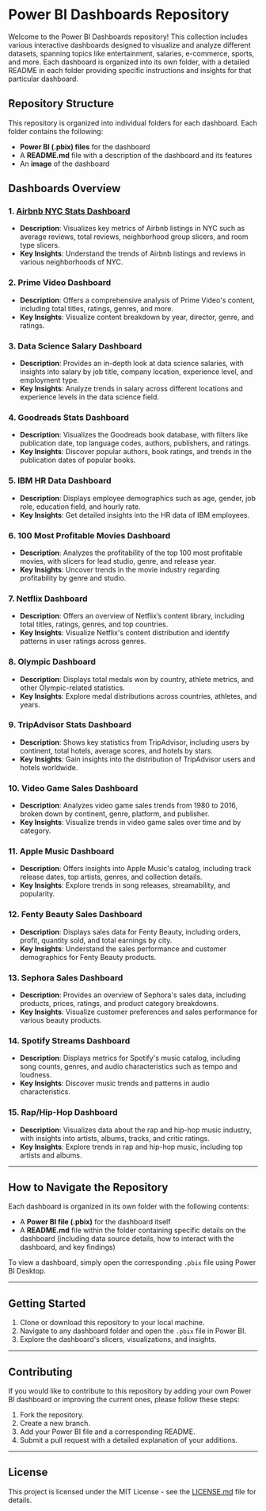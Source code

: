 # Power BI Dashboards Repository

Welcome to the Power BI Dashboards repository! This collection includes various interactive dashboards designed to visualize and analyze different datasets, spanning topics like entertainment, salaries, e-commerce, sports, and more. Each dashboard is organized into its own folder, with a detailed README in each folder providing specific instructions and insights for that particular dashboard.

## Repository Structure

This repository is organized into individual folders for each dashboard. Each folder contains the following:
- **Power BI (.pbix) files** for the dashboard
- A **README.md** file with a description of the dashboard and its features
- An **image** of the dashboard 

## Dashboards Overview

### 1. [**Airbnb NYC Stats Dashboard**](./Airbnb-NYC-Stats-Dashboard/)
   - **Description**: Visualizes key metrics of Airbnb listings in NYC such as average reviews, total reviews, neighborhood group slicers, and room type slicers.
   - **Key Insights**: Understand the trends of Airbnb listings and reviews in various neighborhoods of NYC.

### 2. **Prime Video Dashboard**
   - **Description**: Offers a comprehensive analysis of Prime Video's content, including total titles, ratings, genres, and more.
   - **Key Insights**: Visualize content breakdown by year, director, genre, and ratings.

### 3. **Data Science Salary Dashboard**
   - **Description**: Provides an in-depth look at data science salaries, with insights into salary by job title, company location, experience level, and employment type.
   - **Key Insights**: Analyze trends in salary across different locations and experience levels in the data science field.

### 4. **Goodreads Stats Dashboard**
   - **Description**: Visualizes the Goodreads book database, with filters like publication date, top language codes, authors, publishers, and ratings.
   - **Key Insights**: Discover popular authors, book ratings, and trends in the publication dates of popular books.

### 5. **IBM HR Data Dashboard**
   - **Description**: Displays employee demographics such as age, gender, job role, education field, and hourly rate.
   - **Key Insights**: Get detailed insights into the HR data of IBM employees.

### 6. **100 Most Profitable Movies Dashboard**
   - **Description**: Analyzes the profitability of the top 100 most profitable movies, with slicers for lead studio, genre, and release year.
   - **Key Insights**: Uncover trends in the movie industry regarding profitability by genre and studio.

### 7. **Netflix Dashboard**
   - **Description**: Offers an overview of Netflix’s content library, including total titles, ratings, genres, and top countries.
   - **Key Insights**: Visualize Netflix's content distribution and identify patterns in user ratings across genres.

### 8. **Olympic Dashboard**
   - **Description**: Displays total medals won by country, athlete metrics, and other Olympic-related statistics.
   - **Key Insights**: Explore medal distributions across countries, athletes, and years.

### 9. **TripAdvisor Stats Dashboard**
   - **Description**: Shows key statistics from TripAdvisor, including users by continent, total hotels, average scores, and hotels by stars.
   - **Key Insights**: Gain insights into the distribution of TripAdvisor users and hotels worldwide.

### 10. **Video Game Sales Dashboard**
   - **Description**: Analyzes video game sales trends from 1980 to 2016, broken down by continent, genre, platform, and publisher.
   - **Key Insights**: Visualize trends in video game sales over time and by category.

### 11. **Apple Music Dashboard**
   - **Description**: Offers insights into Apple Music's catalog, including track release dates, top artists, genres, and collection details.
   - **Key Insights**: Explore trends in song releases, streamability, and popularity.

### 12. **Fenty Beauty Sales Dashboard**
   - **Description**: Displays sales data for Fenty Beauty, including orders, profit, quantity sold, and total earnings by city.
   - **Key Insights**: Understand the sales performance and customer demographics for Fenty Beauty products.

### 13. **Sephora Sales Dashboard**
   - **Description**: Provides an overview of Sephora's sales data, including products, prices, ratings, and product category breakdowns.
   - **Key Insights**: Visualize customer preferences and sales performance for various beauty products.

### 14. **Spotify Streams Dashboard**
   - **Description**: Displays metrics for Spotify's music catalog, including song counts, genres, and audio characteristics such as tempo and loudness.
   - **Key Insights**: Discover music trends and patterns in audio characteristics.

### 15. **Rap/Hip-Hop Dashboard**
   - **Description**: Visualizes data about the rap and hip-hop music industry, with insights into artists, albums, tracks, and critic ratings.
   - **Key Insights**: Explore trends in rap and hip-hop music, including top artists and albums.

---

## How to Navigate the Repository

Each dashboard is organized in its own folder with the following contents:
- A **Power BI file (.pbix)** for the dashboard itself
- A **README.md** file within the folder containing specific details on the dashboard (including data source details, how to interact with the dashboard, and key findings)

To view a dashboard, simply open the corresponding `.pbix` file using Power BI Desktop.

---

## Getting Started

1. Clone or download this repository to your local machine.
2. Navigate to any dashboard folder and open the `.pbix` file in Power BI.
3. Explore the dashboard's slicers, visualizations, and insights.

---

## Contributing

If you would like to contribute to this repository by adding your own Power BI dashboard or improving the current ones, please follow these steps:

1. Fork the repository.
2. Create a new branch.
3. Add your Power BI file and a corresponding README.
4. Submit a pull request with a detailed explanation of your additions.

---

## License

This project is licensed under the MIT License - see the [LICENSE.md](LICENSE.md) file for details.
